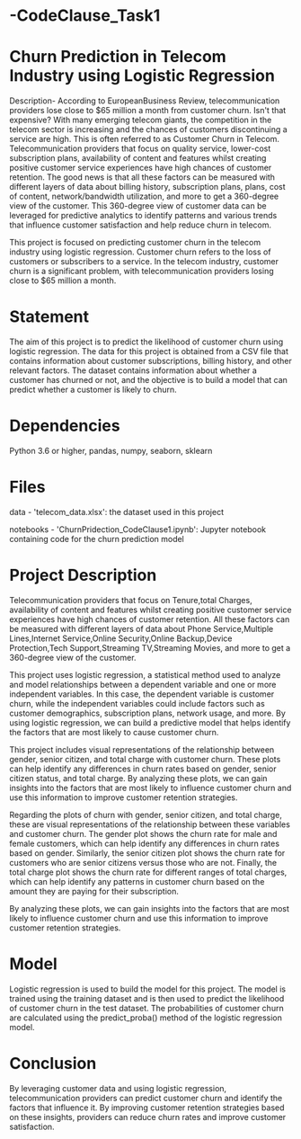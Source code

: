 # -CodeClause_Task1
# Churn Prediction in Telecom Industry using Logistic Regression

Description- According to EuropeanBusiness Review, telecommunication providers lose close to $65 million a month from customer churn. Isn't that expensive? With many emerging telecom giants, the competition in the telecom sector is increasing and the chances of customers discontinuing a service are high. This is often referred to as Customer Churn in Telecom. Telecommunication providers that focus on quality service, lower-cost subscription plans, availability of content and features whilst creating positive customer service experiences have high chances of customer retention. The good news is that all these factors can be measured with different layers of data about billing history, subscription plans, plans, cost of content, network/bandwidth utilization, and more to get a 360-degree view of the customer. This 360-degree view of customer data can be leveraged for predictive analytics to identify patterns and various trends that influence customer satisfaction and help reduce churn in telecom.

This project is focused on predicting customer churn in the telecom industry using logistic regression. Customer churn refers to the loss of customers or subscribers to a service. In the telecom industry, customer churn is a significant problem, with telecommunication providers losing close to $65 million a month.

# Statement

The aim of this project is to predict the likelihood of customer churn using logistic regression. The data for this project is obtained from a CSV file that contains information about customer subscriptions, billing history, and other relevant factors. The dataset contains information about whether a customer has churned or not, and the objective is to build a model that can predict whether a customer is likely to churn.

# Dependencies

Python 3.6 or higher,
pandas,
numpy,
seaborn,
sklearn

# Files

data - 'telecom_data.xlsx': the dataset used in this project

notebooks - 'ChurnPridection_CodeClause1.ipynb': Jupyter notebook containing code for the churn prediction model

# Project Description

Telecommunication providers that focus on Tenure,total Charges, availability of content and features whilst creating positive customer service experiences have high chances of customer retention. All these factors can be measured with different layers of data about Phone Service,Multiple Lines,Internet Service,Online Security,Online Backup,Device Protection,Tech Support,Streaming TV,Streaming Movies, and more to get a 360-degree view of the customer.

This project uses logistic regression, a statistical method used to analyze and model relationships between a dependent variable and one or more independent variables. In this case, the dependent variable is customer churn, while the independent variables could include factors such as customer demographics, subscription plans, network usage, and more. By using logistic regression, we can build a predictive model that helps identify the factors that are most likely to cause customer churn.

This project includes visual representations of the relationship between gender, senior citizen, and total charge with customer churn. These plots can help identify any differences in churn rates based on gender, senior citizen status, and total charge. By analyzing these plots, we can gain insights into the factors that are most likely to influence customer churn and use this information to improve customer retention strategies.

Regarding the plots of churn with gender, senior citizen, and total charge, these are visual representations of the relationship between these variables and customer churn. The gender plot shows the churn rate for male and female customers, which can help identify any differences in churn rates based on gender. Similarly, the senior citizen plot shows the churn rate for customers who are senior citizens versus those who are not. Finally, the total charge plot shows the churn rate for different ranges of total charges, which can help identify any patterns in customer churn based on the amount they are paying for their subscription.

By analyzing these plots, we can gain insights into the factors that are most likely to influence customer churn and use this information to improve customer retention strategies.

# Model

Logistic regression is used to build the model for this project. The model is trained using the training dataset and is then used to predict the likelihood of customer churn in the test dataset. The probabilities of customer churn are calculated using the predict_proba() method of the logistic regression model.

# Conclusion

By leveraging customer data and using logistic regression, telecommunication providers can predict customer churn and identify the factors that influence it. By improving customer retention strategies based on these insights, providers can reduce churn rates and improve customer satisfaction.
